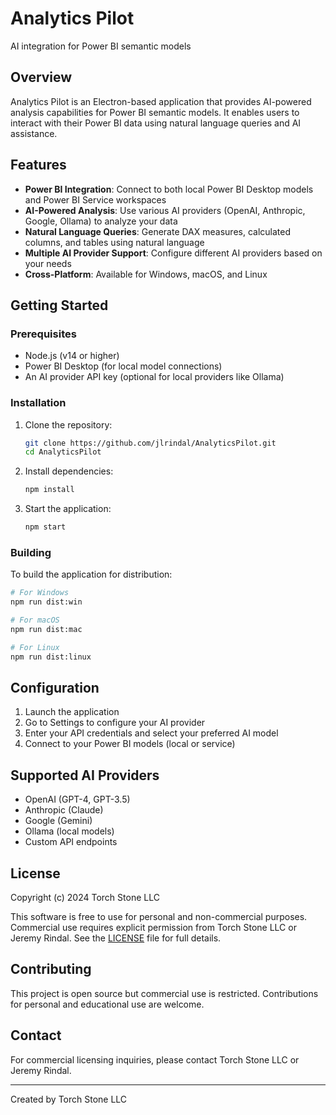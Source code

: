 # Analytics Pilot

AI integration for Power BI semantic models

## Overview

Analytics Pilot is an Electron-based application that provides AI-powered analysis capabilities for Power BI semantic models. It enables users to interact with their Power BI data using natural language queries and AI assistance.

## Features

- **Power BI Integration**: Connect to both local Power BI Desktop models and Power BI Service workspaces
- **AI-Powered Analysis**: Use various AI providers (OpenAI, Anthropic, Google, Ollama) to analyze your data
- **Natural Language Queries**: Generate DAX measures, calculated columns, and tables using natural language
- **Multiple AI Provider Support**: Configure different AI providers based on your needs
- **Cross-Platform**: Available for Windows, macOS, and Linux

## Getting Started

### Prerequisites

- Node.js (v14 or higher)
- Power BI Desktop (for local model connections)
- An AI provider API key (optional for local providers like Ollama)

### Installation

1. Clone the repository:
   ```bash
   git clone https://github.com/jlrindal/AnalyticsPilot.git
   cd AnalyticsPilot
   ```

2. Install dependencies:
   ```bash
   npm install
   ```

3. Start the application:
   ```bash
   npm start
   ```

### Building

To build the application for distribution:

```bash
# For Windows
npm run dist:win

# For macOS
npm run dist:mac

# For Linux
npm run dist:linux
```

## Configuration

1. Launch the application
2. Go to Settings to configure your AI provider
3. Enter your API credentials and select your preferred AI model
4. Connect to your Power BI models (local or service)

## Supported AI Providers

- OpenAI (GPT-4, GPT-3.5)
- Anthropic (Claude)
- Google (Gemini)
- Ollama (local models)
- Custom API endpoints

## License

Copyright (c) 2024 Torch Stone LLC

This software is free to use for personal and non-commercial purposes. Commercial use requires explicit permission from Torch Stone LLC or Jeremy Rindal. See the [LICENSE](LICENSE) file for full details.

## Contributing

This project is open source but commercial use is restricted. Contributions for personal and educational use are welcome.

## Contact

For commercial licensing inquiries, please contact Torch Stone LLC or Jeremy Rindal.

---

Created by Torch Stone LLC
